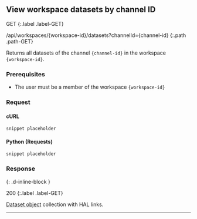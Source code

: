 ## View workspace datasets by channel ID

GET
{:.label .label-GET}

/api/workspaces/{workspace-id}/datasets?channelId={channel-id}
{:.path .path-GET}

Returns all datasets of the channel `{channel-id}` in the workspace `{workspace-id}`.

### Prerequisites

- The user must be a member of the workspace `{workspace-id}`

### Request

#### cURL

`snippet placeholder`

#### Python (Requests)

`snippet placeholder`

### Response
{: .d-inline-block }

200
{:.label .label-GET}

[Dataset object](datasets#dataset-object) collection with HAL links.

---
